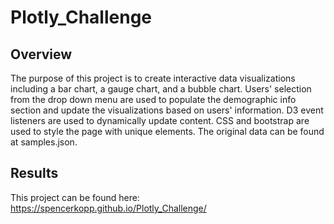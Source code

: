 # Plotly_Challenge

## Overview
The purpose of this project is to create interactive data visualizations including a bar chart, a gauge chart, and a bubble chart. Users' selection from the drop down menu are used to populate the demographic info section and update the visualizations based on users' information. D3 event listeners are used to dynamically update content. CSS and bootstrap are used to style the page with unique elements. The original data can be found at samples.json.

## Results
This project can be found here: https://spencerkopp.github.io/Plotly_Challenge/
